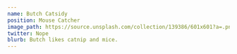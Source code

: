 ```yaml
---
name: Butch Catsidy
position: Mouse Catcher
image_path: https://source.unsplash.com/collection/139386/601x601?a=.png
twitter: Nope
blurb: Butch likes catnip and mice.
---
```

